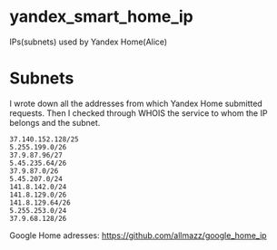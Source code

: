 # yandex_smart_home_ip
IPs(subnets) used by Yandex Home(Alice)
# Subnets
I wrote down all the addresses from which Yandex Home submitted requests. Then I checked through WHOIS the service to whom the IP belongs and the subnet.

```
37.140.152.128/25
5.255.199.0/26
37.9.87.96/27
5.45.235.64/26
37.9.87.0/26
5.45.207.0/24
141.8.142.0/24
141.8.129.0/26
141.8.129.64/26
5.255.253.0/24
37.9.68.128/26
```
Google Home adresses: https://github.com/allmazz/google_home_ip
